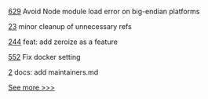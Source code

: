 
[629](https://github.com/hyperledger/fabric-gateway/pull/629) Avoid Node module load error on big-endian platforms

[23](https://github.com/hyperledger/anoncreds-clsignatures-rs/pull/23) minor cleanup of unnecessary refs

[244](https://github.com/hyperledger/anoncreds-rs/pull/244) feat: add zeroize as a feature

[552](https://github.com/hyperledger/cello/pull/552) Fix docker setting

[2](https://github.com/hyperledger-labs/benchmarking-cross-chain-bridges/pull/2) docs: add maintainers.md


[See more >>>](https://start-here.hyperledger.org/pull-requests)
